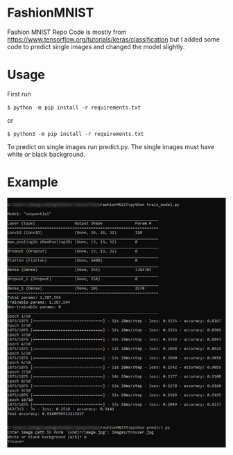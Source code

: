 # FashionMNIST
Fashion MNIST Repo
Code is mostly from https://www.tensorflow.org/tutorials/keras/classification but
I added some code to predict single images and changed the model slightly.

# Usage
First run 

```
$ python -m pip install -r requirements.txt
```

or 

```
$ python3 -m pip install -r requirements.txt
```

To predict on single images run predict.py.
The single images must have white or black background.

# Example
![Example](https://github.com/jbacopulos/FashionMNIST/blob/master/images/preview.png)

